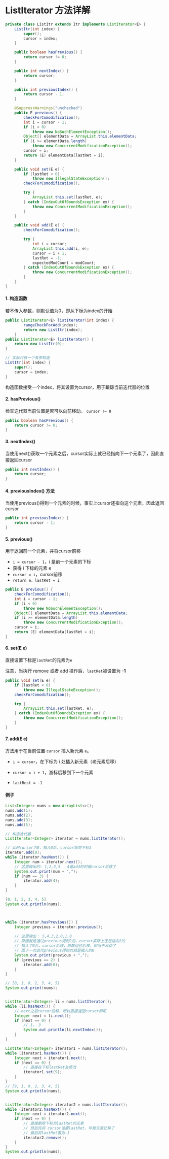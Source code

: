 # ListIterator 方法详解

```java
private class ListItr extends Itr implements ListIterator<E> {
    ListItr(int index) {
        super();
        cursor = index;
    }

    public boolean hasPrevious() {
        return cursor != 0;
    }

    public int nextIndex() {
        return cursor;
    }

    public int previousIndex() {
        return cursor - 1;
    }

    @SuppressWarnings("unchecked")
    public E previous() {
        checkForComodification();
        int i = cursor - 1;
        if (i < 0)
            throw new NoSuchElementException();
        Object[] elementData = ArrayList.this.elementData;
        if (i >= elementData.length)
            throw new ConcurrentModificationException();
        cursor = i;
        return (E) elementData[lastRet = i];
    }

    public void set(E e) {
        if (lastRet < 0)
            throw new IllegalStateException();
        checkForComodification();

        try {
            ArrayList.this.set(lastRet, e);
        } catch (IndexOutOfBoundsException ex) {
            throw new ConcurrentModificationException();
        }
    }

    public void add(E e) {
        checkForComodification();

        try {
            int i = cursor;
            ArrayList.this.add(i, e);
            cursor = i + 1;
            lastRet = -1;
            expectedModCount = modCount;
        } catch (IndexOutOfBoundsException ex) {
            throw new ConcurrentModificationException();
        }
    }
}
```

#### 1. 构造函数

若不传入参数，则默认值为0，即从下标为index的开始

```java
public ListIterator<E> listIterator(int index) {
        rangeCheckForAdd(index);
        return new ListItr(index);
    }
public ListIterator<E> listIterator() {
    return new ListItr(0);
}

// 实际只有一个有参构造
ListItr(int index) {
    super();
    cursor = index;
}
```

构造函数接受一个index，将其设置为cursor，用于跟踪当前迭代器的位置



#### 2. hasPrevious()

检查迭代器当前位置是否可以向前移动。 `cursor != 0`

```java
public boolean hasPrevious() {
    return cursor != 0;
}
```



#### 3. nextIndex()

当使用next()获取一个元素之后，cursor实际上就已经指向下一个元素了，因此直接返回cursor

```java
public int nextIndex() {
    return cursor;
}
```



#### 4. previousIndex() 方法

当使用previous()得到一个元素的时候，事实上cursor还指向这个元素，因此返回cursor

```java
public int previousIndex() {
    return cursor - 1;
}
```



#### 5. previous()

用于返回前一个元素，并将cursor前移

- `i = cursor - 1`，i 是前一个元素的下标
- 获得 i 下标的元素 e
- `cursor = i`，cursor前移
- `return e，lastRet = i`

```java
public E previous() {
    checkForComodification();
    int i = cursor - 1;
    if (i < 0)
        throw new NoSuchElementException();
    Object[] elementData = ArrayList.this.elementData;
    if (i >= elementData.length)
        throw new ConcurrentModificationException();
    cursor = i;
    return (E) elementData[lastRet = i];
}
```



#### 6. set(E e)

直接设置下标是`lastRet`的元素为`e`

注意，当执行 remove 或者 add 操作后，`lastRet`被设置为 **-1**

```java
public void set(E e) {
    if (lastRet < 0)
        throw new IllegalStateException();
    checkForComodification();

    try {
        ArrayList.this.set(lastRet, e);
    } catch (IndexOutOfBoundsException ex) {
        throw new ConcurrentModificationException();
    }
}
```



#### 7. add(E e)

方法用于在当前位置 `cursor` 插入新元素 `e`。

- `i = cursor`，在下标为 i 处插入新元素（老元素后移）

- `cursor = i + 1`，游标后移到下一个元素
- `lastRest = -1`



#### 例子

```java
List<Integer> nums = new ArrayList<>();
nums.add(1);
nums.add(2);
nums.add(3);
nums.add(5);

// 构造迭代器
ListIterator<Integer> iterator = nums.listIterator();

// 此时cursor为0，插入0后，cursor指向下标1
iterator.add(0);
while (iterator.hasNext()) {
    Integer num = iterator.next();
    // 这里输出的: 1,2,3,5	4是add的时候cursor后移了
    System.out.print(num + ",");
    if (num == 3) {
        iterator.add(4);
    }
}

[0, 1, 2, 3, 4, 5]
System.out.println(nums);



while (iterator.hasPrevious()) {
    Integer previous = iterator.previous();
    
    // 这里输出： 5,4,3,2,0,1,0
    // 原因就是通过previous得到2后，cursor实际上还是指向2的
    // 插入了0后，cursor后移，原数组也后移，相当于没动了
    // 而下一次迭代previous得到的就是插入的0
    System.out.print(previous + ",");
    if (previous == 2) {
        iterator.add(0);
    }
}

// [0, 1, 0, 2, 3, 4, 5]
System.out.print(nums);


ListIterator<Integer> li = nums.listIterator();
while (li.hasNext()) {
    // next之后cursor后移，所以直接返回cursor即可
    Integer next = li.next();
    if (next == 0) {
        // 1， 3
        System.out.println(li.nextIndex());
    }
}

ListIterator<Integer> iterator1 = nums.listIterator();
while (iterator1.hasNext()) {
    Integer next = iterator1.next();
    if (next == 0) {
        // 直接在下标lastRet处修改
        iterator1.set(9);
    }
}
// [9, 1, 9, 2, 3, 4, 5]
System.out.println(nums);


ListIterator<Integer> iterator2 = nums.listIterator();
while (iterator2.hasNext()) {
    Integer next = iterator2.next();
    if (next == 9) {
        // 直接删除下标为lastRet的元素
        // 然后先将 cursor设置lastRet，毕竟元素迁移了
        // 最后将lastRet置为-1
        iterator2.remove();
    }
}
System.out.println(nums);
```